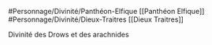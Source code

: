 #Personnage/Divinité/Panthéon-Elfique [[Panthéon Elfique]]
#Personnage/Divinité/Dieux-Traitres [[Dieux Traitres]]

Divinité des Drows et des arachnides